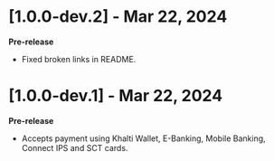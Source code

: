# [1.0.0-dev.2] - Mar 22, 2024
**Pre-release**
- Fixed broken links in README.

# [1.0.0-dev.1] - Mar 22, 2024
**Pre-release**
- Accepts payment using Khalti Wallet, E-Banking, Mobile Banking, Connect IPS and SCT cards.
